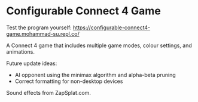 # Configurable Connect 4 Game
Test the program yourself: https://configurable-connect4-game.mohammad-su.repl.co/

A Connect 4 game that includes multiple game modes, colour settings, and animations.

Future update ideas:

- AI opponent using the minimax algorithm and alpha-beta pruning
- Correct formatting for non-desktop devices

Sound effects from ZapSplat.com.
